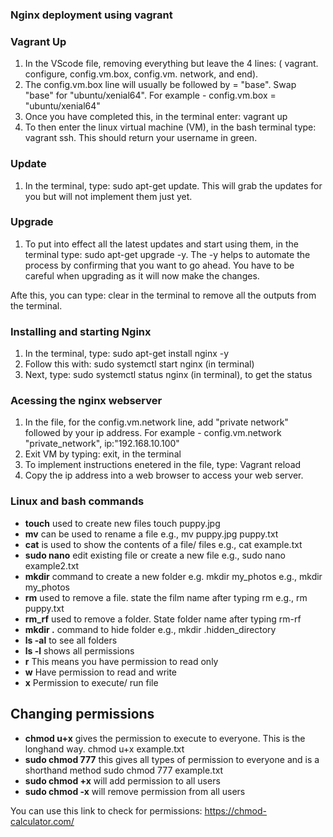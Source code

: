 ### Nginx deployment using vagrant

### Vagrant Up
1. In the VScode file,  removing everything but leave the 4 lines: ( vagrant. configure, config.vm.box, config.vm. network, and end).
2. The config.vm.box line will usually be followed by = "base". Swap "base" for "ubuntu/xenial64". For example - config.vm.box = "ubuntu/xenial64"
3. Once you have completed this, in the terminal enter: vagrant up
4. To then enter the linux virtual machine (VM), in the bash terminal type: vagrant ssh. This should return your username in green. 

### Update
1. In the terminal, type: sudo apt-get update. This will grab the updates for you but will not implement them just yet.

### Upgrade
1. To put into effect all the latest updates and start using them, in the terminal type: sudo apt-get upgrade -y. The -y helps to automate the process by confirming that you want to go ahead. You have to be careful when upgrading as it will now make the changes. 

Afte this, you can type: clear in the terminal to remove all the outputs from the terminal. 

### Installing and starting Nginx
1. In the terminal, type: sudo apt-get install nginx -y
2. Follow this with: sudo systemctl start nginx (in terminal)
3. Next, type: sudo systemctl status nginx (in terminal), to get the status

### Acessing the nginx webserver 
1. In the file, for the config.vm.network line, add "private network" followed by your ip address. For example - config.vm.network "private_network", ip:"192.168.10.100"
2. Exit VM by typing: exit, in the terminal
3. To implement instructions enetered in the file, type: Vagrant reload 
4. Copy the ip address into a web browser to access your web server.


### Linux and bash commands

- **touch** used to create new files 
    touch puppy.jpg
- **mv** can be used to rename a file 
    e.g., mv puppy.jpg puppy.txt
- **cat** is used to show the contents of a file/ files
    e.g., cat example.txt
- **sudo nano** edit existing file or create a new file
    e.g., sudo nano example2.txt
- **mkdir** command to create a new folder e.g. mkdir my_photos
    e.g., mkdir my_photos
- **rm** used to remove a file. state the film name after typing rm 
    e.g., rm puppy.txt
- **rm_rf** used to remove a folder. State folder name after typing rm-rf 
- **mkdir .** command to hide folder
    e.g., mkdir .hidden_directory
- **ls -al** to see all folders
- **ls -l** shows all permissions 
- **r** This means you have permission to read only
- **w** Have permission to read and write
- **x** Permission to execute/ run file



## Changing permissions 
- **chmod u+x** gives the permission to execute to everyone. This is the longhand way.
    chmod u+x example.txt
- **sudo chmod 777** this gives all types of permission to everyone and is a shorthand method 
    sudo chmod 777 example.txt
- **sudo chmod +x** will add permission to all users
- **sudo chmod -x** will remove permission from all users

You can use this link to check for permissions: https://chmod-calculator.com/

